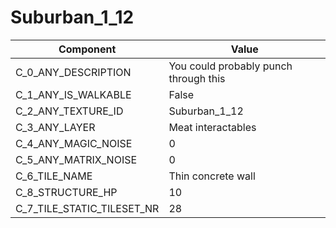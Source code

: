 

# Suburban_1_12



| Component | Value | 
|  --  |  --  | 
| C_0_ANY_DESCRIPTION | You could probably punch through this | 
| C_1_ANY_IS_WALKABLE | False | 
| C_2_ANY_TEXTURE_ID | Suburban_1_12 | 
| C_3_ANY_LAYER | Meat interactables | 
| C_4_ANY_MAGIC_NOISE | 0 | 
| C_5_ANY_MATRIX_NOISE | 0 | 
| C_6_TILE_NAME | Thin concrete wall | 
| C_8_STRUCTURE_HP | 10 | 
| C_7_TILE_STATIC_TILESET_NR | 28 | 

